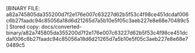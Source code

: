 [BINARY FILE: a82a745805da355200d7f2e176e007c63227d62b5f53c4f98ce451dcdaf006c6b27faadc94c85056a18d6d21265d7a5b10e5f05c3aeb227e8e68e70489c5]
Stored copy: docs/converted-binary/a82a745805da355200d7f2e176e007c63227d62b5f53c4f98ce451dcdaf006c6b27faadc94c85056a18d6d21265d7a5b10e5f05c3aeb227e8e68e70489c5
